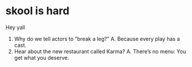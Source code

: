 # skool is hard
Hey yall 
1. Why do we tell actors to “break a leg?”
A. Because every play has a cast.
1. Hear about the new restaurant called Karma?
A. There’s no menu: You get what you deserve. 
